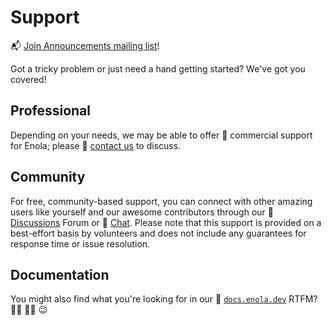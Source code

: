 <!--
    SPDX-License-Identifier: Apache-2.0

    Copyright 2025 The Enola <https://enola.dev> Authors

    Licensed under the Apache License, Version 2.0 (the "License");
    you may not use this file except in compliance with the License.
    You may obtain a copy of the License at

        https://www.apache.org/licenses/LICENSE-2.0

    Unless required by applicable law or agreed to in writing, software
    distributed under the License is distributed on an "AS IS" BASIS,
    WITHOUT WARRANTIES OR CONDITIONS OF ANY KIND, either express or implied.
    See the License for the specific language governing permissions and
    limitations under the License.
-->

# Support

📬 [Join Announcements mailing list](https://groups.google.com/g/enoladev-announcements)!

Got a tricky problem or just need a hand getting started? We've got you covered!

## Professional

Depending on your needs, we may be able to offer 💼 commercial support for Enola; please 📧 [contact us](mailto:support1@enola.dev) to discuss.

## Community

For free, community-based support, you can connect with other amazing users like yourself and our awesome contributors through our 🤝 [Discussions](https://github.com/orgs/enola-dev/discussions) Forum or 💬 [Chat](https://github.com/enola-dev/enola/issues/1649). Please note that this support is provided on a best-effort basis by volunteers and does not include any guarantees for response time or issue resolution.

## Documentation

You might also find what you're looking for in our 📖 [`docs.enola.dev`](https://docs.enola.dev) RTFM? 🤷‍♂️ 🤦‍♀️ 😉
